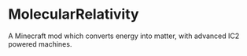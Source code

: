 MolecularRelativity
===================

A Minecraft mod which converts energy into matter, with advanced IC2 powered machines.
